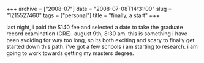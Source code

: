 +++
archive = ["2008-07"]
date = "2008-07-08T14:31:00"
slug = "1215527460"
tags = ["personal"]
title = "finally, a start"
+++

last night, i paid the $140 fee and selected a date to take the graduate
record examination (GRE). august 9th, 8:30 am. this is something i have
been avoiding for way too long, so its both exciting and scary to finally
get started down this path. i've got a few schools i am starting to
research. i am going to work towards getting my masters degree.

